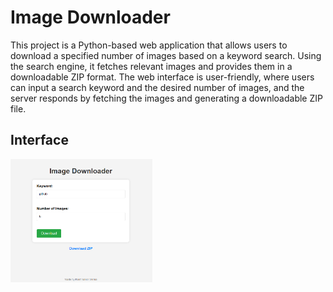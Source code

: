 # Image Downloader
 This project is a Python-based web application that allows users to download a specified number of images based on a keyword search. Using the search engine, it fetches relevant images and provides them in a downloadable ZIP format. The web interface is user-friendly, where users can input a search keyword and the desired number of images, and the server responds by fetching the images and generating a downloadable ZIP file.
## Interface
<img src="screenshots/interface1.png" alt="Interface" width="45%" height="45%">

